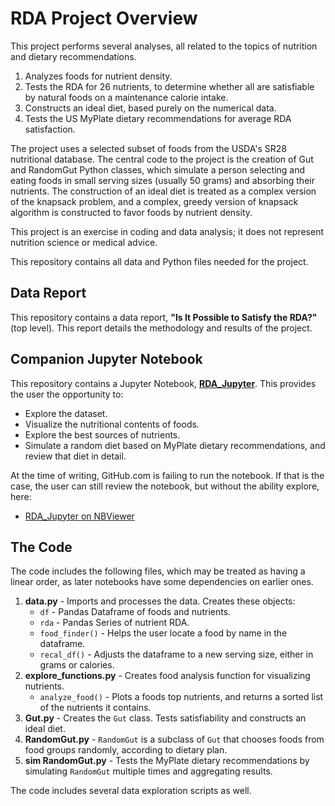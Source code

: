 # RDA Project Overview
This project performs several analyses, all related to the topics of nutrition and dietary recommendations.
1. Analyzes foods for nutrient density.
2. Tests the RDA for 26 nutrients, to determine whether all are satisfiable by natural foods on a maintenance calorie intake.
3. Constructs an ideal diet, based purely on the numerical data.
4. Tests the US MyPlate dietary recommendations for average RDA satisfaction.

The project uses a selected subset of foods from the USDA's SR28 nutritional database.  The central code to the project is the creation of Gut and RandomGut Python classes, which simulate a person selecting and eating foods in small serving sizes (usually 50 grams) and absorbing their nutrients.  The construction of an ideal diet is treated as a complex version of the knapsack problem, and a complex, greedy version of knapsack algorithm is constructed to favor foods by nutrient density.

This project is an exercise in coding and data analysis; it does not represent nutrition science or medical advice.  

This repository contains all data and Python files needed for the project.  

## Data Report
This repository contains a data report, **"Is It Possible to Satisfy the RDA?"** (top level).  This report details the methodology and results of the project.

## Companion Jupyter Notebook 
This repository contains a Jupyter Notebook, **[RDA_Jupyter](https://github.com/JShibby/RDA/blob/master/code/RDA_Jupyter.ipynb)**.  This  provides the user the opportunity to:
* Explore the dataset.
* Visualize the nutritional contents of foods.
* Explore the best sources of nutrients.
* Simulate a random diet based on MyPlate dietary recommendations, and review that diet in detail.

At the time of writing, GitHub.com is failing to run the notebook.  If that is the case, the user can still review the notebook, but without the ability explore, here:
* [RDA_Jupyter on NBViewer](https://nbviewer.jupyter.org/github/JShibby/RDA/blob/master/code/RDA_Jupyter.ipynb)

## The Code
The code includes the following files, which may be treated as having a linear order, as later notebooks have some dependencies on earlier ones.
1. **data.py** - Imports and processes the data.  Creates these objects:
    * `df` - Pandas Dataframe of foods and nutrients.
    * `rda` - Pandas Series of nutrient RDA.
    * `food_finder()` - Helps the user locate a food by name in the dataframe.
    * `recal_df()` - Adjusts the dataframe to a new serving size, either in grams or calories.
2. **explore_functions.py** - Creates food analysis function for visualizing nutrients.
    * `analyze_food()` - Plots a foods top nutrients, and returns a sorted list of the nutrients it contains.
5. **Gut.py** - Creates the `Gut` class.  Tests satisfiability and constructs an ideal diet.
6. **RandomGut.py** - `RandomGut` is a subclass of `Gut` that chooses foods from food groups randomly, according to dietary plan.
7. **sim RandomGut.py** - Tests the MyPlate dietary recommendations by simulating `RandomGut` multiple times and aggregating results.

The code includes several data exploration scripts as well.
